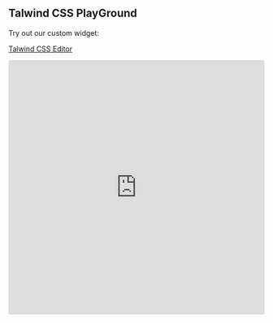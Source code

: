 ## Talwind CSS PlayGround

Try out our custom widget:

[Talwind CSS Editor](https://play.tailwindcss.com/)

<iframe src="https://codesandbox.io/embed/react-dev-nh2zj3?fontsize=14&hidenavigation=1&theme=dark"
     style="width:100%; height:500px; border:0; border-radius: 4px; overflow:hidden;"
     title="react.dev"
     allow="accelerometer; ambient-light-sensor; camera; encrypted-media; geolocation; gyroscope; hid; microphone; midi; payment; usb; vr; xr-spatial-tracking"
     sandbox="allow-forms allow-modals allow-popups allow-presentation allow-same-origin allow-scripts"
   ></iframe>